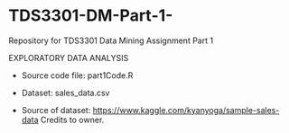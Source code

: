 # TDS3301-DM-Part-1-


Repository for TDS3301 Data Mining Assignment Part 1

EXPLORATORY DATA ANALYSIS

* Source code file: part1Code.R 

* Dataset: sales_data.csv

* Source of dataset: https://www.kaggle.com/kyanyoga/sample-sales-data
Credits to owner.


